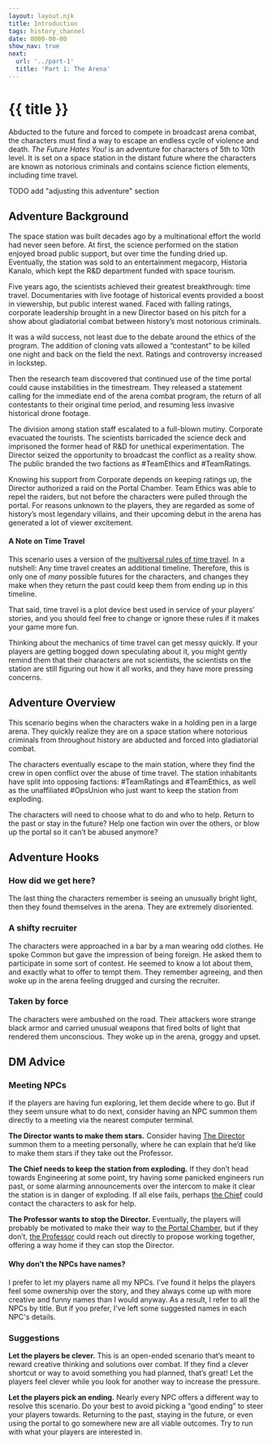 ```yaml
---
layout: layout.njk
title: Introduction
tags: history_channel
date: 0000-00-00
show_nav: true
next:
  url: '../part-1'
  title: 'Part 1: The Arena'
---
```


# {{ title }}

Abducted to the future and forced to compete in broadcast arena combat, the characters must find a way to escape an endless cycle of violence and death. _The Future Hates You!_ is an adventure for characters of 5th to 10th level. It is set on a space station in the distant future where the characters are known as notorious criminals and contains science fiction elements, including time travel.

TODO add "adjusting this adventure" section

## Adventure Background

The space station was built decades ago by a multinational effort the world had never seen before. At first, the science performed on the station enjoyed broad public support, but over time the funding dried up. Eventually, the station was sold to an entertainment megacorp, Historia Kanalo, which kept the R&D department funded with space tourism.

Five years ago, the scientists achieved their greatest breakthrough: time travel. Documentaries with live footage of historical events provided a boost in viewership, but public interest waned. Faced with falling ratings, corporate leadership brought in a new Director based on his pitch for a show about gladiatorial combat between history’s most notorious criminals.

It was a wild success, not least due to the debate around the ethics of the program. The addition of cloning vats allowed a “contestant” to be killed one night and back on the field the next. Ratings and controversy increased in lockstep.

Then the research team discovered that continued use of the time portal could cause instabilities in the timestream. They released a statement calling for the immediate end of the arena combat program, the return of all contestants to their original time period, and resuming less invasive historical drone footage.

The division among station staff escalated to a full-blown mutiny. Corporate evacuated the tourists. The scientists barricaded the science deck and imprisoned the former head of R&D for unethical experimentation. The Director seized the opportunity to broadcast the conflict as a reality show. The public branded the two factions as #TeamEthics and #TeamRatings.

Knowing his support from Corporate depends on keeping ratings up, the Director authorized a raid on the Portal Chamber. Team Ethics was able to repel the raiders, but not before the characters were pulled through the portal. For reasons unknown to the players, they are regarded as some of history’s most legendary villains, and their upcoming debut in the arena has generated a lot of viewer excitement.

<aside class="text--rules-sidebar">

#### A Note on Time Travel

This scenario uses a version of the [multiversal rules of time travel](https://bleedingcool.com/comics/the-new-marvel-rules-of-time-travel-courtesy-of-battle-of-the-atom-spoilers/#:~:text=Mark%20Gruenwald%27s%20Rules%20Of%20Time%20Travel). In a nutshell: Any time travel creates an additional timeline. Therefore, this is only one of _many_ possible futures for the characters, and changes they make when they return the past could keep them from ending up in this timeline.

That said, time travel is a plot device best used in service of your players’ stories, and you should feel free to change or ignore these rules if it makes your game more fun.

Thinking about the mechanics of time travel can get messy quickly. If your players are getting bogged down speculating about it, you might gently remind them that their characters are not scientists, the scientists on the station are still figuring out how it all works, and they have more pressing concerns.

</aside>

## Adventure Overview

This scenario begins when the characters wake in a holding pen in a large arena. They quickly realize they are on a space station where notorious criminals from throughout history are abducted and forced into gladiatorial combat.

The characters eventually escape to the main station, where they find the crew in open conflict over the abuse of time travel. The station inhabitants have split into opposing factions: #TeamRatings and #TeamEthics, as well as the unaffiliated #OpsUnion who just want to keep the station from exploding.

The characters will need to choose what to do and who to help. Return to the past or stay in the future? Help one faction win over the others, or blow up the portal so it can’t be abused anymore?

## Adventure Hooks

### How did we get here?

The last thing the characters remember is seeing an unusually bright light, then they found themselves in the arena. They are extremely disoriented.

### A shifty recruiter

The characters were approached in a bar by a man wearing odd clothes. He spoke Common but gave the impression of being foreign. He asked them to participate in some sort of contest. He seemed to know a lot about them, and exactly what to offer to tempt them. They remember agreeing, and then woke up in the arena feeling drugged and cursing the recruiter.

### Taken by force

The characters were ambushed on the road. Their attackers wore strange black armor and carried unusual weapons that fired bolts of light that rendered them unconscious. They woke up in the arena, groggy and upset.

## DM Advice

### Meeting NPCs

If the players are having fun exploring, let them decide where to go. But if they seem unsure what to do next, consider having an NPC summon them directly to a meeting via the nearest computer terminal.

**The Director wants to make them stars.** Consider having [The Director](../deck-4/#the-director) summon them to a meeting personally, where he can explain that he’d like to make them stars if they take out the Professor.

**The Chief needs to keep the station from exploding.** If they don’t head towards Engineering at some point, try having some panicked engineers run past, or some alarming announcements over the intercom to make it clear the station is in danger of exploding. If all else fails, perhaps [the Chief](../deck-5/#the-chief) could contact the characters to ask for help.

**The Professor wants to stop the Director.** Eventually, the players will probably be motivated to make their way to [the Portal Chamber](../deck-3/#portal-chamber), but if they don’t, [the Professor](../deck-3/#the-professor) could reach out directly to propose working together, offering a way home if they can stop the Director.

<aside class="text--rules-sidebar">

#### Why don’t the NPCs have names?

I prefer to let my players name all my NPCs. I’ve found it helps the players feel some ownership over the story, and they always come up with more creative and funny names than I would anyway. As a result, I refer to all the NPCs by title. But if you prefer, I've left some suggested names in each NPC's details.

</aside>

### Suggestions

**Let the players be clever.** This is an open-ended scenario that’s meant to reward creative thinking and solutions over combat. If they find a clever shortcut or way to avoid something you had planned, that’s great! Let the players feel clever while you look for another way to increase the pressure.

**Let the players pick an ending.** Nearly every NPC offers a different way to resolve this scenario. Do your best to avoid picking a “good ending” to steer your players towards. Returning to the past, staying in the future, or even using the portal to go somewhere new are all viable outcomes. Try to run with what your players are interested in.
